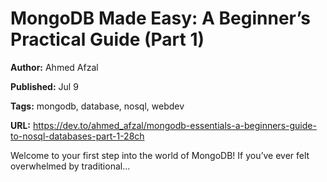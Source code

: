 # MongoDB Made Easy: A Beginner’s Practical Guide (Part 1)

**Author:** Ahmed Afzal

**Published:** Jul 9

**Tags:** mongodb, database, nosql, webdev

**URL:** https://dev.to/ahmed_afzal/mongodb-essentials-a-beginners-guide-to-nosql-databases-part-1-28ch

Welcome to your first step into the world of MongoDB! If you’ve ever felt overwhelmed by traditional...
